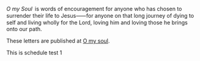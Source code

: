 _O my Soul_ is words of encouragement for anyone who has chosen to surrender their life to Jesus⸺for anyone on that long journey of dying to self and living wholly for the Lord, loving him and loving those he brings onto our path.

These letters are published at [O my soul](https://omysoul.faith/).

This is schedule test 1
